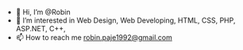 - 👋 Hi, I’m @Robin
- 👀 I’m interested in Web Design, Web Developing, HTML, CSS, PHP, ASP.NET, C++, 
- 📫 How to reach me robin.paje1992@gmail.com

<!---
robin is a ✨ special ✨ repository because its `README.md` (this file) appears on your GitHub profile.
You can click the Preview link to take a look at your changes.
--->
